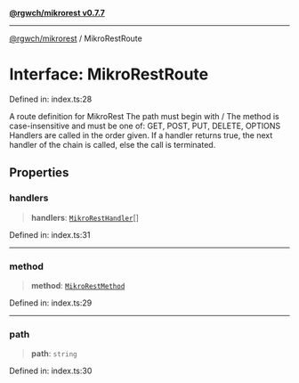 [**@rgwch/mikrorest v0.7.7**](../README.md)

***

[@rgwch/mikrorest](../globals.md) / MikroRestRoute

# Interface: MikroRestRoute

Defined in: index.ts:28

A route definition for MikroRest
The path must begin with /
The method is case-insensitive and must be one of: GET, POST, PUT, DELETE, OPTIONS
Handlers are called in the order given. If a handler returns true, the next handler of the chain is called, else the call is terminated.

## Properties

### handlers

> **handlers**: [`MikroRestHandler`](../type-aliases/MikroRestHandler.md)[]

Defined in: index.ts:31

***

### method

> **method**: [`MikroRestMethod`](../type-aliases/MikroRestMethod.md)

Defined in: index.ts:29

***

### path

> **path**: `string`

Defined in: index.ts:30
